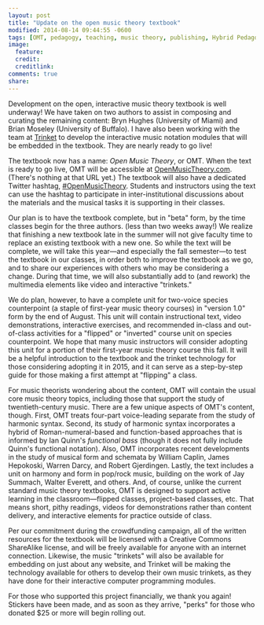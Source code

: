 ```yaml
---
layout: post
title: "Update on the open music theory textbook"
modified: 2014-08-14 09:44:55 -0600
tags: [OMT, pedagogy, teaching, music theory, publishing, Hybrid Pedagogy]
image:
  feature: 
  credit: 
  creditlink: 
comments: true
share: 
---
```


Development on the open, interactive music theory textbook is well underway! We have taken on two authors to assist in composing and curating the remaining content: Bryn Hughes (University of Miami) and Brian Moseley (University of Buffalo). I have also been working with the team at [Trinket](http://www.trinket.io) to develop the interactive music notation modules that will be embedded in the textbook. They are nearly ready to go live!

The textbook now has a name: *Open Music Theory*, or OMT. When the text is ready to go live, OMT will be accessible at [OpenMusicTheory.com](http://www.openmusictheory.com). (There's nothing at that URL yet.) The textbook will also have a dedicated Twitter hashtag, [#OpenMusicTheory](https://twitter.com/search?f=realtime&q=%23OpenMusicTheory). Students and instructors using the text can use the hashtag to participate in inter-institutional discussions about the materials and the musical tasks it is supporting in their classes. 

Our plan is to have the textbook complete, but in "beta" form, by the time classes begin for the three authors. (less than two weeks away!) We realize that finishing a new textbook late in the summer will not give faculty time to replace an existing textbook with a new one. So while the text will be complete, we will take this year—and especially the fall semester—to test the textbook in our classes, in order both to improve the textbook as we go, and to share our experiences with others who may be considering a change. During that time, we will also substantially add to (and rework) the multimedia elements like video and interactive "trinkets."

We do plan, however, to have a complete unit for two-voice species counterpoint (a staple of first-year music theory courses) in "version 1.0" form by the end of August. This unit will contain instructional text, video demonstrations, interactive exercises, and recommended in-class and out-of-class activities for a "flipped" or "inverted" course unit on species counterpoint. We hope that many music instructors will consider adopting this unit for a portion of their first-year music theory course this fall. It will be a helpful introduction to the textbook and the trinket technology for those considering adopting it in 2015, and it can serve as a step-by-step guide for those making a first attempt at "flipping" a class. 

For music theorists wondering about the content, OMT will contain the usual core music theory topics, including those that support the study of twentieth-century music. There are a few unique aspects of OMT's content, though. First, OMT treats four-part voice-leading separate from the study of harmonic syntax. Second, its study of harmonic syntax incorporates a hybrid of Roman-numeral-based and function-based approaches that is informed by Ian Quinn's *functional bass* (though it does not fully include Quinn's functional notation). Also, OMT incorporates recent developments in the study of musical form and schemata by William Caplin, James Hepokoski, Warren Darcy, and Robert Gjerdingen. Lastly, the text includes a unit on harmony and form in pop/rock music, building on the work of Jay Summach, Walter Everett, and others. And, of course, unlike the current standard music theory textbooks, OMT is designed to support active learning in the classroom—flipped classes, project-based classes, etc. That means short, pithy readings, videos for demonstrations rather than content delivery, and interactive elements for practice outside of class.

Per our commitment during the crowdfunding campaign, all of the written resources for the textbook will be licensed with a Creative Commons ShareAlike license, and will be freely available for anyone with an internet connection. Likewise, the music "trinkets" will also be available for embedding on just about any website, and Trinket will be making the technology available for others to develop their own music trinkets, as they have done for their interactive computer programming modules.

For those who supported this project financially, we thank you again! Stickers have been made, and as soon as they arrive, "perks" for those who donated $25 or more will begin rolling out.
